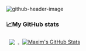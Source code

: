 
![github-header-image](https://user-images.githubusercontent.com/87207122/157485661-3348123a-a469-451a-92f5-004d3b9928de.png)

<h3>📈My GitHub stats</h3>

<a href="https://github.com/MaximFedarau">
  <img align="center" style="margin:0.5rem" src="https://github-readme-stats.vercel.app/api/top-langs/?username=MaximFedarau&theme=tokyonight&layout=compact&langs_count=7&hide=html,css" />
</a>

<a href="https://github.com/MaximFedarau">
  <img align="center" style="margin:0.5rem" src="https://github-readme-stats.vercel.app/api?username=MaximFedarau&show_icons=true&line_height=27&count_private=true&include_all_commits=true&icon_color=4AB097&bg_color=1A2B34&theme=tokyonight" alt="Maxim's GitHub Stats" />
</a>
